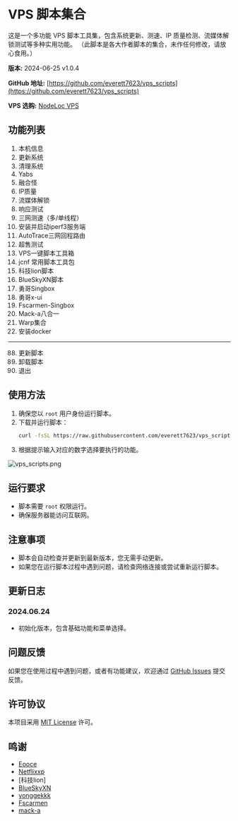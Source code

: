 # VPS 脚本集合

这是一个多功能 VPS 脚本工具集，包含系统更新、测速、IP 质量检测、流媒体解锁测试等多种实用功能。
（此脚本是各大作者脚本的集合，未作任何修改，请放心食用。）

**版本:** 2024-06-25  v1.0.4

**GitHub 地址:** [https://github.com/everett7623/vps_scripts](https://github.com/everett7623/vps_scripts)

**VPS 选购:** [NodeLoc VPS](https://www.nodeloc.com/vps)


## 功能列表

1) 本机信息
2) 更新系统
3) 清理系统
4) Yabs
5) 融合怪
6) IP质量
7) 流媒体解锁
8) 响应测试
9) 三网测速（多/单线程）
10) 安装并启动iperf3服务端
11) AutoTrace三网回程路由
12) 超售测试
13) VPS一键脚本工具箱
14) jcnf 常用脚本工具包
15) 科技lion脚本
16) BlueSkyXN脚本
17) 勇哥Singbox
18) 勇哥x-ui
19) Fscarmen-Singbox
20) Mack-a八合一
21) Warp集合
22) 安装docker
------------------------------------------------------------------------------
88) 更新脚本
99) 卸载脚本
0) 退出

## 使用方法

1. 确保您以 `root` 用户身份运行脚本。
2. 下载并运行脚本：
    ```bash
    curl -fsSL https://raw.githubusercontent.com/everett7623/vps_scripts/main/vps_scripts.sh -o vps_scripts.sh&& chmod +x vps_scripts.sh && ./vps_scripts.sh
    ```
3. 根据提示输入对应的数字选择要执行的功能。

![vps_scripts.png](https://img.y8o.de/i/2024/06/25/667ae40793519.png)

## 运行要求

- 脚本需要 `root` 权限运行。
- 确保服务器能访问互联网。

## 注意事项

- 脚本会自动检查并更新到最新版本，您无需手动更新。
- 如果您在运行脚本过程中遇到问题，请检查网络连接或尝试重新运行脚本。

## 更新日志

### 2024.06.24
- 初始化版本，包含基础功能和菜单选择。

## 问题反馈

如果您在使用过程中遇到问题，或者有功能建议，欢迎通过 [GitHub Issues](https://github.com/everett7623/vps_scripts/issues) 提交反馈。

## 许可协议

本项目采用 [MIT License](LICENSE) 许可。

## 鸣谢
* [Eooce](https://github.com/eooce/ssh_tool)
* [Netflixxp](https://github.com/Netflixxp/jcnf-box)
* [科技lion]
* [BlueSkyXN](https://github.com/BlueSkyXN/SKY-BOX)
* [yonggekkk](https://github.com/yonggekkk/sing-box_hysteria2_tuic_argo_reality)
* [Fscarmen](https://github.com/fscarmen/sba)
* [mack-a](https://github.com/mack-a/v2ray-agent)

